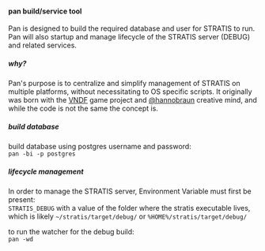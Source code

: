 #### pan build/service tool

Pan is designed to build the required database and user for STRATIS to run. Pan will also startup and manage lifecycle of the STRATIS server (DEBUG) and related services.

##### why?

Pan's purpose is to centralize and simplify management of STRATIS on multiple platforms, without necessitating to OS specific scripts. It originally was born with the [VNDF][] game project and [@hannobraun][] creative mind, and while the code is not the same the concept is.

##### build database

build database using postgres username and password:  
```pan -bi -p postgres```

##### lifecycle management

In order to manage the STRATIS server, Environment Variable must first be present:  
```STRATIS_DEBUG``` with a value of the folder where the stratis executable lives,
which is likely ```~/stratis/target/debug/``` or ```%HOME%/stratis/target/debug/```

to run the watcher for the debug build:  
```pan -wd```

[@hannobraun]: https://github.com/hannobraun
[VNDF]: https://github.com/hannobraun/vndf
